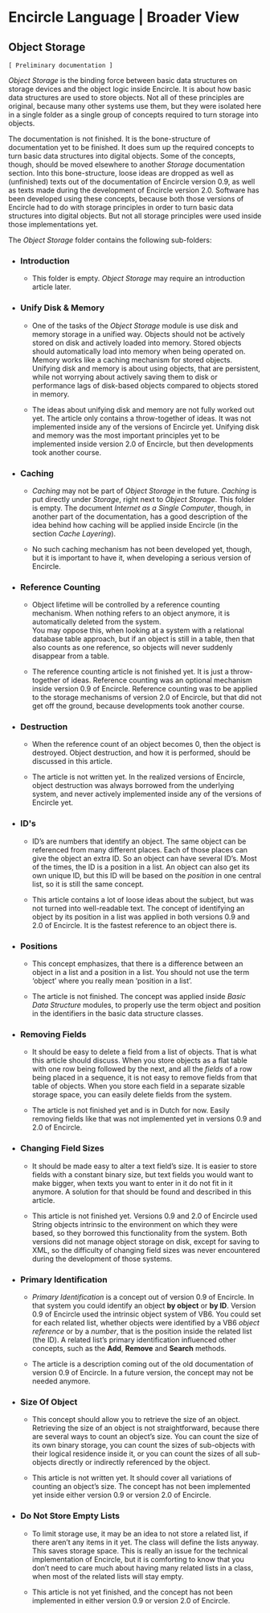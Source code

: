 ﻿Encircle Language | Broader View
================================

Object Storage
--------------

`[ Preliminary documentation ]`

*Object Storage* is the binding force between basic data structures on storage devices and the object logic inside Encircle. It is about how basic data structures are used to store objects. Not all of these principles are original, because many other systems use them, but they were isolated here in a single folder as a single group of concepts required to turn storage into objects.

The documentation is not finished. It is the bone-structure of documentation yet to be finished. It does sum up the required concepts to turn basic data structures into digital objects. Some of the concepts, though, should be moved elsewhere to another *Storage* documentation section. Into this bone-structure, loose ideas are dropped as well as (unfinished) texts out of the documentation of Encircle version 0.9, as well as texts made during the development of Encircle version 2.0. Software has been developed using these concepts, because both those versions of Encircle had to do with storage principles in order to turn basic data structures into digital objects. But not all storage principles were used inside those implementations yet.

The *Object Storage* folder contains the following sub-folders:

- ### Introduction

    - This folder is empty. *Object Storage* may require an introduction article later.

- ### Unify Disk & Memory

    - One of the tasks of the *Object Storage* module is use disk and memory storage in a unified way. Objects should not be actively stored on disk and actively loaded into memory. Stored objects should automatically load into memory when being operated on. Memory works like a caching mechanism for stored objects. Unifying disk and memory is about using objects, that are persistent, while not worrying about actively saving them to disk or performance lags of disk-based objects compared to objects stored in memory.

    - The ideas about unifying disk and memory are not fully worked out yet. The article only contains a throw-together of ideas. It was not implemented inside any of the versions of Encircle yet. Unifying disk and memory was the most important principles yet to be implemented inside version 2.0 of Encircle, but then developments took another course.

- ### Caching

    - *Caching* may not be part of *Object Storage* in the future. *Caching* is put directly under *Storage*, right next to *Object Storage*. This folder is empty. The document *Internet as a Single Computer*, though, in another part of the documentation, has a good description of the idea behind how caching will be applied inside Encircle (in the section *Cache Layering*).

    - No such caching mechanism has not been developed yet, though, but it is important to have it, when developing a serious version of Encircle.

- ### Reference Counting

    - Object lifetime will be controlled by a reference counting mechanism. When nothing refers to an object anymore, it is automatically deleted from the system.  
    You may oppose this, when looking at a system with a relational database table approach, but if an object is still in a table, then that also counts as one reference, so objects will never suddenly disappear from a table.

    - The reference counting article is not finished yet. It is just a throw-together of ideas. Reference counting was an optional mechanism inside version 0.9 of Encircle. Reference counting was to be applied to the storage mechanisms of version 2.0 of Encircle, but that did not get off the ground, because developments took another course.

- ### Destruction

    - When the reference count of an object becomes 0, then the object is destroyed. Object destruction, and how it is performed, should be discussed in this article.
     
    - The article is not written yet. In the realized versions of Encircle, object destruction was always borrowed from the underlying system, and never actively implemented inside any of the versions of Encircle yet.

- ### ID's

    - ID’s are numbers that identify an object. The same object can be referenced from many different places. Each of those places can give the object an extra ID. So an object can have several ID’s. Most of the times, the ID is a position in a list. An object can also get its own unique ID, but this ID will be based on the *position* in one central list, so it is still the same concept.

    - This article contains a lot of loose ideas about the subject, but was not turned into well-readable text. The concept of identifying an object by its position in a list was applied in both versions 0.9 and 2.0 of Encircle. It is the fastest reference to an object there is.

- ### Positions

    - This concept emphasizes, that there is a difference between an object in a list and a position in a list. You should not use the term ‘object’ where you really mean ‘position in a list’.

    - The article is not finished. The concept was applied inside *Basic Data Structure* modules, to properly use the term object and position in the identifiers in the basic data structure classes.

- ### Removing Fields

    - It should be easy to delete a field from a list of objects. That is what this article should discuss. When you store objects as a flat table with one row being followed by the next, and all the *fields* of a row being placed in a sequence, it is not easy to remove fields from that table of objects. When you store each field in a separate sizable storage space, you can easily delete fields from the system.

    - The article is not finished yet and is in Dutch for now. Easily removing fields like that was not implemented yet in versions 0.9 and 2.0 of Encircle.

- ### Changing Field Sizes

    - It should be made easy to alter a text field’s size. It is easier to store fields with a constant binary size, but text fields you would want to make bigger, when texts you want to enter in it do not fit in it anymore. A solution for that should be found and described in this article.

    - This article is not finished yet. Versions 0.9 and 2.0 of Encircle used String objects intrinsic to the environment on which they were based, so they borrowed this functionality from the system. Both versions did not manage object storage on disk, except for saving to XML, so the difficulty of changing field sizes was never encountered during the development of those systems.

- ### Primary Identification

    - *Primary Identification* is a concept out of version 0.9 of Encircle. In that system you could identify an object __by object__ or __by ID__. Version 0.9 of Encircle used the intrinsic object system of VB6. You could set for each related list, whether objects were identified by a VB6 *object reference* or by a *number*, that is the position inside the related list (the ID). A related list’s primary identification influenced other concepts, such as the __Add__, __Remove__ and __Search__ methods.
     
    - The article is a description coming out of the old documentation of version 0.9 of Encircle. In a future version, the concept may not be needed anymore.

- ### Size Of Object

    - This concept should allow you to retrieve the size of an object. Retrieving the size of an object is not straightforward, because there are several ways to count an object’s size. You can count the size of its own binary storage, you can count the sizes of sub-objects with their logical residence inside it, or you can count the sizes of all sub-objects directly or indirectly referenced by the object.
 
    - This article is not written yet. It should cover all variations of counting an object’s size. The concept has not been implemented yet inside either version 0.9 or version 2.0 of Encircle.

- ### Do Not Store Empty Lists

    - To limit storage use, it may be an idea to not store a related list, if there aren’t any items in it yet. The class will define the lists anyway. This saves storage space. This is really an issue for the technical implementation of Encircle, but it is comforting to know that you don’t need to care much about having many related lists in a class, when most of the related lists will stay empty.  

    - This article is not yet finished, and the concept has not been implemented in either version 0.9 or version 2.0 of Encircle.